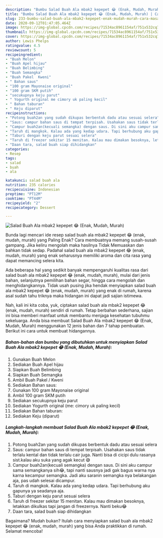 ```yaml
---
description: "Bumbu Salad Buah Ala mbak2 kepepet 😂 (Enak, Mudah, Murah) | Cara Masak Salad Buah Ala mbak2 kepepet 😂 (Enak, Mudah, Murah) Yang Sedap"
title: "Bumbu Salad Buah Ala mbak2 kepepet 😂 (Enak, Mudah, Murah) | Cara Masak Salad Buah Ala mbak2 kepepet 😂 (Enak, Mudah, Murah) Yang Sedap"
slug: 233-bumbu-salad-buah-ala-mbak2-kepepet-enak-mudah-murah-cara-masak-salad-buah-ala-mbak2-kepepet-enak-mudah-murah-yang-sedap
date: 2020-09-12T01:47:05.464Z
image: https://img-global.cpcdn.com/recipes/71534ac8961154af/751x532cq70/salad-buah-ala-mbak2-kepepet-😂-enak-mudah-murah-foto-resep-utama.jpg
thumbnail: https://img-global.cpcdn.com/recipes/71534ac8961154af/751x532cq70/salad-buah-ala-mbak2-kepepet-😂-enak-mudah-murah-foto-resep-utama.jpg
cover: https://img-global.cpcdn.com/recipes/71534ac8961154af/751x532cq70/salad-buah-ala-mbak2-kepepet-😂-enak-mudah-murah-foto-resep-utama.jpg
author: Lewis Phelps
ratingvalue: 4.5
reviewcount: 5
recipeingredient:
- "Buah Melon"
- "Buah Apel hijau"
- "Buah Belimbing"
- "Buah Semangka"
- "Buah Pakel  Kweni"
- " Bahan saus"
- "100 gram Mayonaise original"
- "100 gram SKM putih"
- "secukupnya keju parut"
- " Yogurth original me cimory uk paling kecil"
- " Bahan taburan"
- " Keju diparut"
recipeinstructions:
- "Potong buah2an yang sudah dikupas berbentuk dadu atau sesuai selera"
- "Saus: campur bahan saus di tempat terpisah. Usahakan saus tidak terlalu kental dan tidak terlalu cair juga. Nanti bisa di cicipi dulu rasanya sist.kalau aku suka yang agak kecut 😅"
- "Campur buah2an(kecuali semangka) dengan saus. Di sini aku campur sama semangkanya sih😂, tapi nanti sausnya jadi gak bagus warna nya karna kecampur semangka. Jadi aku saranin semangka nya belakangan aja, pas udah selesai dicampur."
- "Taruh di mangkok. Kalau ada yang kedap udara. Tapi berhubung aku gapunya ya seadanya aja."
- "Taburi dengan keju parut sesuai selera"
- "Taruh di freezer sekitar 15 menitan. Kalau mau dimakan besoknya, letakkan dikulkas tapi jangan di freezernya. Nanti beku😂"
- "Daan tara, salad buah siap dihidangkan"
categories:
- Resep
tags:
- salad
- buah
- ala

katakunci: salad buah ala 
nutrition: 235 calories
recipecuisine: Indonesian
preptime: "PT12M"
cooktime: "PT44M"
recipeyield: "2"
recipecategory: Dessert

---
```



![Salad Buah Ala mbak2 kepepet 😂 (Enak, Mudah, Murah)](https://img-global.cpcdn.com/recipes/71534ac8961154af/751x532cq70/salad-buah-ala-mbak2-kepepet-😂-enak-mudah-murah-foto-resep-utama.jpg)

Bunda lagi mencari ide resep salad buah ala mbak2 kepepet 😂 (enak, mudah, murah) yang Paling Enak? Cara membuatnya memang susah-susah gampang. Jika keliru mengolah maka hasilnya Tidak Memuaskan dan bahkan tidak sedap. Padahal salad buah ala mbak2 kepepet 😂 (enak, mudah, murah) yang enak seharusnya memiliki aroma dan cita rasa yang dapat memancing selera kita.

Ada beberapa hal yang sedikit banyak mempengaruhi kualitas rasa dari salad buah ala mbak2 kepepet 😂 (enak, mudah, murah), mulai dari jenis bahan, selanjutnya pemilihan bahan segar, hingga cara mengolah dan menghidangkannya. Tidak usah pusing jika hendak menyiapkan salad buah ala mbak2 kepepet 😂 (enak, mudah, murah) yang enak di rumah, karena asal sudah tahu triknya maka hidangan ini dapat jadi sajian istimewa.




Nah, kali ini kita coba, yuk, ciptakan salad buah ala mbak2 kepepet 😂 (enak, mudah, murah) sendiri di rumah. Tetap berbahan sederhana, sajian ini bisa memberi manfaat untuk membantu menjaga kesehatan tubuhmu sekeluarga. Anda bisa membuat Salad Buah Ala mbak2 kepepet 😂 (Enak, Mudah, Murah) menggunakan 12 jenis bahan dan 7 tahap pembuatan. Berikut ini cara untuk membuat hidangannya.

<!--inarticleads1-->

##### Bahan-bahan dan bumbu yang dibutuhkan untuk menyiapkan Salad Buah Ala mbak2 kepepet 😂 (Enak, Mudah, Murah):

1. Gunakan Buah Melon
1. Sediakan Buah Apel hijau
1. Siapkan Buah Belimbing
1. Siapkan Buah Semangka
1. Ambil Buah Pakel / Kweni
1. Sediakan  Bahan saus:
1. Gunakan 100 gram Mayonaise original
1. Ambil 100 gram SKM putih
1. Sediakan secukupnya keju parut
1. Sediakan  Yogurth original (me: cimory uk paling kecil)
1. Sediakan  Bahan taburan:
1. Sediakan  Keju (diparut)




<!--inarticleads2-->

##### Langkah-langkah membuat Salad Buah Ala mbak2 kepepet 😂 (Enak, Mudah, Murah):

1. Potong buah2an yang sudah dikupas berbentuk dadu atau sesuai selera
1. Saus: campur bahan saus di tempat terpisah. Usahakan saus tidak terlalu kental dan tidak terlalu cair juga. Nanti bisa di cicipi dulu rasanya sist.kalau aku suka yang agak kecut 😅
1. Campur buah2an(kecuali semangka) dengan saus. Di sini aku campur sama semangkanya sih😂, tapi nanti sausnya jadi gak bagus warna nya karna kecampur semangka. Jadi aku saranin semangka nya belakangan aja, pas udah selesai dicampur.
1. Taruh di mangkok. Kalau ada yang kedap udara. Tapi berhubung aku gapunya ya seadanya aja.
1. Taburi dengan keju parut sesuai selera
1. Taruh di freezer sekitar 15 menitan. Kalau mau dimakan besoknya, letakkan dikulkas tapi jangan di freezernya. Nanti beku😂
1. Daan tara, salad buah siap dihidangkan




Bagaimana? Mudah bukan? Itulah cara menyiapkan salad buah ala mbak2 kepepet 😂 (enak, mudah, murah) yang bisa Anda praktikkan di rumah. Selamat mencoba!
